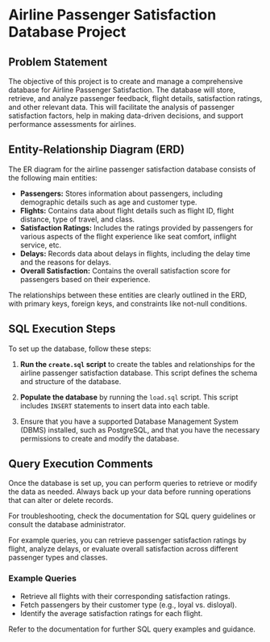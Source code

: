 # Airline Passenger Satisfaction Database Project

## Problem Statement
The objective of this project is to create and manage a comprehensive database for Airline Passenger Satisfaction. The database will store, retrieve, and analyze passenger feedback, flight details, satisfaction ratings, and other relevant data. This will facilitate the analysis of passenger satisfaction factors, help in making data-driven decisions, and support performance assessments for airlines.

## Entity-Relationship Diagram (ERD)
The ER diagram for the airline passenger satisfaction database consists of the following main entities:

- **Passengers:** Stores information about passengers, including demographic details such as age and customer type.
- **Flights:** Contains data about flight details such as flight ID, flight distance, type of travel, and class.
- **Satisfaction Ratings:** Includes the ratings provided by passengers for various aspects of the flight experience like seat comfort, inflight service, etc.
- **Delays:** Records data about delays in flights, including the delay time and the reasons for delays.
- **Overall Satisfaction:** Contains the overall satisfaction score for passengers based on their experience.

The relationships between these entities are clearly outlined in the ERD, with primary keys, foreign keys, and constraints like not-null conditions.

## SQL Execution Steps
To set up the database, follow these steps:

1. **Run the `create.sql` script** to create the tables and relationships for the airline passenger satisfaction database. This script defines the schema and structure of the database.
    
2. **Populate the database** by running the `load.sql` script. This script includes `INSERT` statements to insert data into each table.

3. Ensure that you have a supported Database Management System (DBMS) installed, such as PostgreSQL, and that you have the necessary permissions to create and modify the database.

## Query Execution Comments
Once the database is set up, you can perform queries to retrieve or modify the data as needed. Always back up your data before running operations that can alter or delete records.

For troubleshooting, check the documentation for SQL query guidelines or consult the database administrator.

For example queries, you can retrieve passenger satisfaction ratings by flight, analyze delays, or evaluate overall satisfaction across different passenger types and classes.

### Example Queries
- Retrieve all flights with their corresponding satisfaction ratings.
- Fetch passengers by their customer type (e.g., loyal vs. disloyal).
- Identify the average satisfaction ratings for each flight.

Refer to the documentation for further SQL query examples and guidance.
